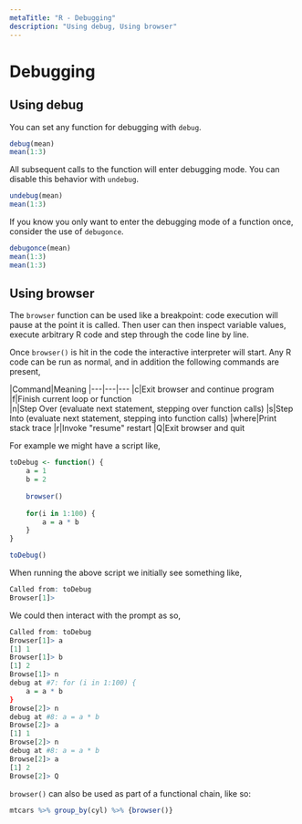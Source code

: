 ```yaml
---
metaTitle: "R - Debugging"
description: "Using debug, Using browser"
---
```


# Debugging



## Using debug


You can set any function for debugging with `debug`.

```r
debug(mean)
mean(1:3)

```

All subsequent calls to the function will enter debugging mode.  You can disable this behavior with `undebug`.

```r
undebug(mean)
mean(1:3)

```

If you know you only want to enter the debugging mode of a function once, consider the use of `debugonce`.

```r
debugonce(mean)
mean(1:3)
mean(1:3)

```



## Using browser


The `browser` function can be used like a breakpoint: code execution will pause at the point it is called. Then user can then inspect variable values, execute arbitrary R code and step through the code line by line.

Once `browser()` is hit in the code the interactive interpreter will start. Any R code can be run as normal, and in addition the following commands are present,

|Command|Meaning
|---|---|---
|c|Exit browser and continue program
|f|Finish current loop or function \
|n|Step Over (evaluate next statement, stepping over function calls)
|s|Step Into (evaluate next statement, stepping into function calls)
|where|Print stack trace
|r|Invoke "resume" restart
|Q|Exit browser and quit

For example we might have a script like,

```r
toDebug <- function() {
    a = 1
    b = 2
    
    browser()
    
    for(i in 1:100) {
        a = a * b
    }
}

toDebug()

```

When running the above script we initially see something like,

```r
Called from: toDebug
Browser[1]>

```

We could then interact with the prompt as so,

```r
Called from: toDebug
Browser[1]> a
[1] 1
Browser[1]> b
[1] 2
Browse[1]> n
debug at #7: for (i in 1:100) {
    a = a * b
}
Browse[2]> n
debug at #8: a = a * b
Browse[2]> a
[1] 1
Browse[2]> n
debug at #8: a = a * b
Browse[2]> a
[1] 2
Browse[2]> Q

```

`browser()` can also be used as part of a functional chain, like so:

```r
mtcars %>% group_by(cyl) %>% {browser()}

```

